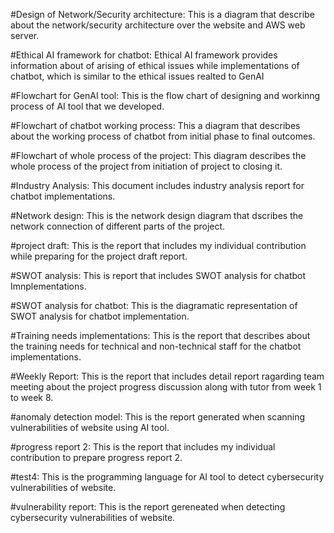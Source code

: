 #Design of Network/Security architecture: This is a diagram that describe about the network/security architecture over the website and AWS web server.

#Ethical AI framework for chatbot: Ethical AI framework provides information about of arising of ethical issues while implementations of chatbot, which is similar to the ethical issues realted to GenAI

#Flowchart for GenAI tool: This is the flow chart of designing and workinng process of AI tool that we developed.

#Flowchart of chatbot working process: This a diagram that describes about the working process of chatbot from initial phase to final outcomes.

#Flowchart of whole process of the project: This diagram describes the whole process of the project from initiation of project to closing it.

#Industry Analysis: This document includes industry analysis report for chatbot implementations.

#Network design: This is the network design diagram that dscribes the network connection of different parts of the project.

#project draft: This is the report that includes my individual contribution while preparing for the project draft report.

#SWOT analysis: This is report that includes SWOT analysis for chatbot Imnplementations.

#SWOT analysis for chatbot: This is the diagramatic representation of SWOT analysis for chatbot implementation.

#Training needs implementations: This is the report that describes about the training needs for technical and non-technical staff for the chatbot implementations.

#Weekly Report: This is the report that includes detail report ragarding team meeting about the project progress discussion along with tutor from week 1 to week 8.

#anomaly detection model: This is the report generated when scanning vulnerabilities of website using AI tool.

#progress report 2: This is the report that includes my individual contribution to prepare progress report 2.

#test4: This is the programming language for AI tool to detect cybersecurity vulnerabilities of website.

#vulnerability report: This is the report gereneated when detecting cybersecurity vulnerabilities of website.
